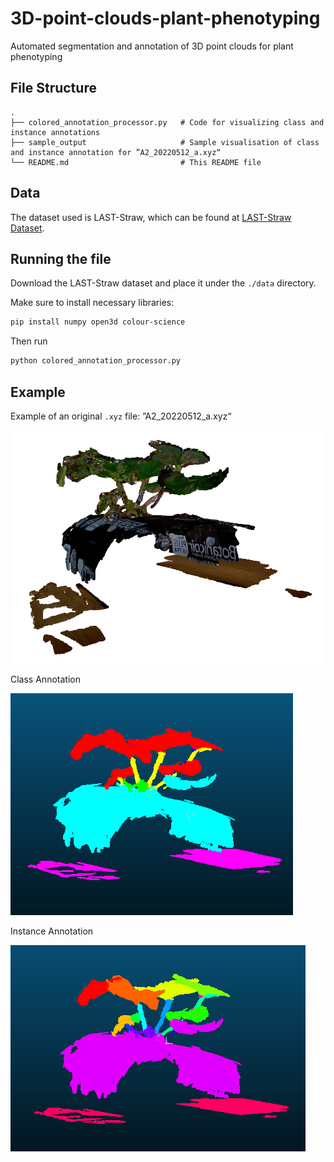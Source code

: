 # 3D-point-clouds-plant-phenotyping
Automated segmentation and annotation of 3D point clouds for plant phenotyping



## File Structure
```
.
├── colored_annotation_processor.py   # Code for visualizing class and instance annotations                         
├── sample_output                     # Sample visualisation of class and instance annotation for ”A2_20220512_a.xyz“
└── README.md                         # This README file
```

## Data

The dataset used is LAST-Straw, which can be found at [LAST-Straw Dataset](https://lcas.lincoln.ac.uk/nextcloud/index.php/s/omQY9ciP3Wr43GH).



## Running the file

Download the LAST-Straw dataset and place it under the `./data` directory.

Make sure to install necessary libraries:

```sh
pip install numpy open3d colour-science
```

Then run

```sh
python colored_annotation_processor.py
```



## Example

Example of an original `.xyz` file:  ”A2_20220512_a.xyz“

![image-20240719190830198](image-20240719190830198.png)

Class Annotation

![image-20240719190128083](image-20240719190128083.png)

Instance Annotation

![image-20240719191352940](image-20240719191352940.png)





